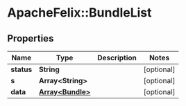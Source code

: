 # ApacheFelix::BundleList

## Properties
Name | Type | Description | Notes
------------ | ------------- | ------------- | -------------
**status** | **String** |  | [optional] 
**s** | **Array&lt;String&gt;** |  | [optional] 
**data** | [**Array&lt;Bundle&gt;**](Bundle.md) |  | [optional] 



